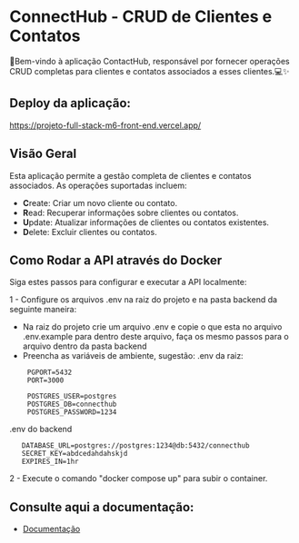 # ConnectHub - CRUD de Clientes e Contatos

🚀Bem-vindo à aplicação ContactHub, responsável por fornecer operações CRUD completas para clientes e contatos associados a esses clientes.💻✨

## Deploy da aplicação:
https://projeto-full-stack-m6-front-end.vercel.app/

## Visão Geral

Esta aplicação permite a gestão completa de clientes e contatos associados. As operações suportadas incluem:

- **C**reate: Criar um novo cliente ou contato.
- **R**ead: Recuperar informações sobre clientes ou contatos.
- **U**pdate: Atualizar informações de clientes ou contatos existentes.
- **D**elete: Excluir clientes ou contatos.

## Como Rodar a API através do Docker

Siga estes passos para configurar e executar a API localmente:

1 - Configure os arquivos .env na raiz do projeto e na pasta backend da seguinte maneira:
 - Na raiz do projeto crie um arquivo .env e copie o que esta no arquivo .env.example para dentro deste arquivo, faça os mesmo passos para o arquivo dentro da pasta backend
 - Preencha as variáveis de ambiente, sugestão:
 .env da raiz:
     ```
      PGPORT=5432
      PORT=3000

      POSTGRES_USER=postgres
      POSTGRES_DB=connecthub
      POSTGRES_PASSWORD=1234

.env do backend
   ```
      DATABASE_URL=postgres://postgres:1234@db:5432/connecthub
      SECRET_KEY=abdcedahdahskjd
      EXPIRES_IN=1hr
  ```
2 - Execute o comando "docker compose up" para subir o container.

## Consulte aqui a documentação:
- [Documentação](https://api-doc-nu.vercel.app/)
